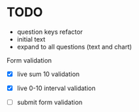 # TODO

* question keys refactor
* initial text
* expand to all questions (text and chart)

Form validation
- [x] live sum 10 validation
- [x] live 0-10 interval validation
- [ ] submit form validation

